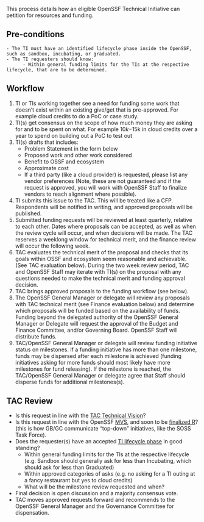 This process details how an eligible OpenSSF Technical Initiative can petition for resources and funding.

## Pre-conditions ##
    - The TI must have an identified lifecycle phase inside the OpenSSF, such as sandbox, incubating, or graduated. 
    - The TI requesters should know: 
          - Within general funding limits for the TIs at the respective lifecycle, that are to be determined. 

## Workflow ##  
  1. TI or TIs working together see a need for funding some work that doesn’t exist within an existing give/get that is pre-approved. For example cloud credits to do a PoC or case study.
  2. TI(s) get consensus on the scope of how much money they are asking for and to be spent on what. For example $10k-$15k in cloud credits over a year to spend on building out a PoC to test out <some set of things>
  3. TI(s) drafts that includes:
     - Problem Statement in the form below
     - Proposed work and other work considered
     - Benefit to OSSF and ecosystem
     - Approximate cost
     - If a third party (like a cloud provider) is requested, please list any vendor preferences (Note, these are not guaranteed and if the request is approved, you will work with OpenSSF Staff to finalize vendors to reach alignment where possible).
  4. TI submits this issue to the TAC. This will be treated like a CFP. Respondents will be notified in writing, and approved proposals will be published.
  5.  Submitted funding requests will be reviewed at least quarterly, relative to each other. Dates where proposals can be accepted, as well as when the review cycle will occur, and when decisions will be made. The TAC reserves a weeklong window for technical merit, and the finance review will occur the following week.
  6.  TAC evaluates the technical merit of the proposal and checks that its goals within OSSF and ecosystem seem reasonable and achievable. (See TAC evaluation below). During the two week review period, TAC and OpenSSF Staff may iterate with TI(s) on the proposal with any questions needed to make the technical merit and funding approval decision.
  7. TAC brings approved proposals to the funding workflow (see below).
  8. The OpenSSF General Manager or delegate will review any proposals with TAC technical merit (see Finance evaluation below) and determine which proposals will be funded based on the availability of funds. Funding beyond the delegated authority of the OpenSSF General Manager or Delegate will request the approval of the Budget and Finance Committee, and/or Governing Board. OpenSSF Staff will distribute funds. 
  9. TAC/OpenSSF General Manager or delegate will review funding initiative status on milestones. If a funding initiative has more than one milestone, funds may be dispersed after each milestone is achieved (funding initiatives asking for more funds should most likely have more milestones for fund releasing). If the milestone is reached, the TAC/OpenSSF General Manager or delegate agree that Staff should disperse funds for additional milestones(s).

## TAC Review ##
  - Is this request in line with the [TAC Technical Vision](https://github.com/ossf/tac/blob/main/technical-vision.md)?
  - Is this request in line with the OpenSSF [MVS](https://openssf.org/about/), and soon to be [finalized R](https://docs.google.com/document/d/1UoQudHQuaXNzakhOYbAS3IceI9TkSSR6N0bgm1fTTK0/edit#heading=h.493lq0mo4y4f)? (this is how GB/GC communicate “top-down” initiatives, like the SOSS Task Force).
  - Does the requester(s) have an accepted [TI lifecycle phase](https://github.com/ossf/tac/tree/main/process) in good standing?
      - Within general funding limits for the TIs at the respective lifecycle (e.g. Sandbox should generally ask for less than Incubating, which should ask for less than Graduated)
      - Within approved categories of asks (e.g. no asking for a TI outing at a fancy restaurant but yes to cloud credits)
      - What will be the milestone review requested and when?
   - Final decision is open discussion and a majority consensus vote.
   - TAC moves approved requests forward and recommends to the OpenSSF General Manager and the Governance Committee for dispensation.
